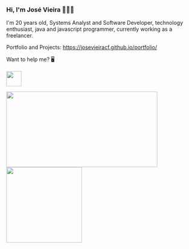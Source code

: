 ### Hi, I'm José Vieira 👋👨‍💻

I'm 20 years old, Systems Analyst and Software Developer, technology enthusiast, java and javascript programmer, currently working as a freelancer.

Portfolio and Projects: https://josevieiracf.github.io/portfolio/


Want to help me? 🖥
<br>
<br>
<a target="_blank" href="https://donorbox.org/a-pc-to-code"><img src="https://d1iczxrky3cnb2.cloudfront.net/button-medium-blue.png" height="40"/></a>


   <a href="https://github.com/JoseVieiraCF?tab=repositories">
     <img align='left' src="https://github-readme-stats.vercel.app/api/top-langs/?username=JoseVieiraCF&layout=compact&theme=radical&title_color=2ED3EA" width="400" height="200"/>
   </a>
   
<img height="200" src="https://github-readme-stats.vercel.app/api?username=JoseVieiraCF&theme=radical&title_color=2ED3EA&show_icons=true " />



